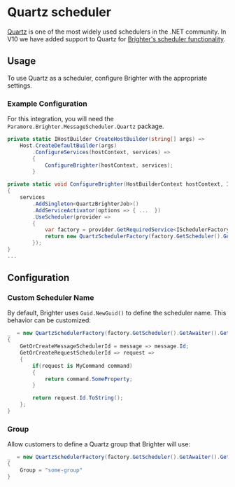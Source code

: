 # Quartz scheduler

[Quartz](https://www.quartz-scheduler.net/) is one of the most widely used schedulers in the .NET community. In V10 we have added support to Quartz for [Brighter's scheduler functionality](/contents/BrighterSchedulerSupport.md).


## Usage

To use Quartz as a scheduler, configure Brighter with the appropriate settings.

### Example Configuration

For this integration, you will need the `Paramore.Brighter.MessageScheduler.Quartz` package.

```csharp
private static IHostBuilder CreateHostBuilder(string[] args) =>
    Host.CreateDefaultBuilder(args)
        .ConfigureServices(hostContext, services) =>
        {
            ConfigureBrighter(hostContext, services);
        }

private static void ConfigureBrighter(HostBuilderContext hostContext, IServiceCollection services)
{
    services
        .AddSingleton<QuartzBrighterJob>()
        .AddServiceActivator(options => { ...  })
        .UseScheduler(provider =>
        {
            var factory = provider.GetRequiredService<ISchedulerFactory>();
            return new QuartzSchedulerFactory(factory.GetScheduler().GetAwaiter().GetResult());
        });
}
...
```

## Configuration

### Custom Scheduler Name

By default, Brighter uses `Guid.NewGuid()` to define the scheduler name. This behavior can be customized:

```c#
_  = new QuartzSchedulerFactory(factory.GetScheduler().GetAwaiter().GetResult())
{
    GetOrCreateMessageSchedulerId = message => message.Id;
    GetOrCreateRequestSchedulerId => request => 
    {
        if(request is MyCommand command)
        {
            return command.SomeProperty;
        }

        return request.Id.ToString();
    };
}
```

### Group

Allow customers to define a Quartz group that Brighter will use:

```c#
_  = new QuartzSchedulerFactory(factory.GetScheduler().GetAwaiter().GetResult())
{
    Group = "some-group"
}
```